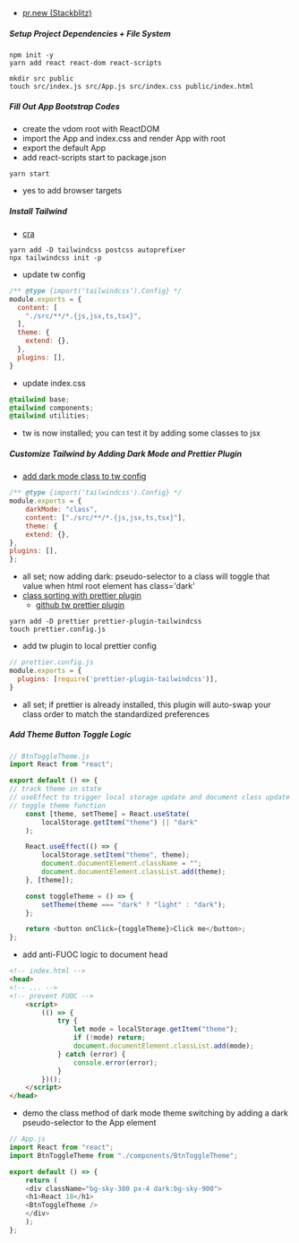 
- [pr.new (Stackblitz)](https://stackblitz.com/~/github.com/bronifty/react-from-scratch-with-tailwind-dark-mode)

##### Setup Project Dependencies + File System
```shell
npm init -y
yarn add react react-dom react-scripts
```

```shell
mkdir src public
touch src/index.js src/App.js src/index.css public/index.html
```

##### Fill Out App Bootstrap Codes
- create the vdom root with ReactDOM
- import the App and index.css and render App with root
- export the default App
- add react-scripts start to package.json
```Shell
yarn start
```
- yes to add browser targets

##### Install Tailwind
- [cra](https://tailwindcss.com/docs/guides/create-react-app)
```shell
yarn add -D tailwindcss postcss autoprefixer
npx tailwindcss init -p
```
- update tw config
```javascript
/** @type {import('tailwindcss').Config} */
module.exports = {
  content: [
    "./src/**/*.{js,jsx,ts,tsx}",
  ],
  theme: {
    extend: {},
  },
  plugins: [],
}
```
- update index.css
```css
@tailwind base;
@tailwind components;
@tailwind utilities;
```
- tw is now installed; you can test it by adding some classes to jsx

##### Customize Tailwind by Adding Dark Mode and Prettier Plugin
- [add dark mode class to tw config](https://tailwindcss.com/docs/dark-mode)
``` js
/** @type {import('tailwindcss').Config} */
module.exports = {
	darkMode: "class",
	content: ["./src/**/*.{js,jsx,ts,tsx}"],
	theme: {
	extend: {},
},
plugins: [],
};
```
- all set; now adding dark: pseudo-selector to a class will toggle that value when html root element has class='dark'
- [class sorting with prettier plugin](https://tailwindcss.com/docs/editor-setup#automatic-class-sorting-with-prettier)
	- [github tw prettier plugin](https://github.com/tailwindlabs/prettier-plugin-tailwindcss)
```shell
yarn add -D prettier prettier-plugin-tailwindcss
touch prettier.config.js
```
- add tw plugin to local prettier config
```js
// prettier.config.js
module.exports = {
  plugins: [require('prettier-plugin-tailwindcss')],
}
```
- all set; if prettier is already installed, this plugin will auto-swap your class order to match the standardized preferences

##### Add Theme Button Toggle Logic
```js
// BtnToggleTheme.js
import React from "react";

export default () => {
// track theme in state
// useEffect to trigger local storage update and document class update
// toggle theme function
	const [theme, setTheme] = React.useState(
		localStorage.getItem("theme") || "dark"
	);

	React.useEffect(() => {
		localStorage.setItem("theme", theme);
		document.documentElement.className = "";
		document.documentElement.classList.add(theme);
	}, [theme]);

	const toggleTheme = () => {
		setTheme(theme === "dark" ? "light" : "dark");
	};

	return <button onClick={toggleTheme}>Click me</button>;
};
```
- add anti-FUOC logic to document head
```html
<!-- index.html -->
<head>
<!-- ... -->
<!-- prevent FUOC -->
	<script>
		(() => {
			try {
				let mode = localStorage.getItem("theme");
				if (!mode) return;
				document.documentElement.classList.add(mode);
			} catch (error) {
				console.error(error);
			}
		})();
	</script>
</head>
```
- demo the class method of dark mode theme switching by adding a dark pseudo-selector to the App element
```js
// App.js
import React from "react";
import BtnToggleTheme from "./components/BtnToggleTheme";

export default () => {
	return (
	<div className="bg-sky-300 px-4 dark:bg-sky-900">
	<h1>React 18</h1>
	<BtnToggleTheme />
	</div>
	);
};
```

